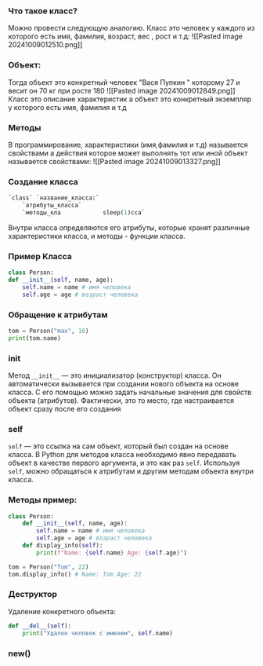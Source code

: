 ### Что такое класс?
Можно провести следующую аналогию. Класс это человек у каждого из которого есть имя, фамилия, возраст, вес , рост и т.д:
![[Pasted image 20241009012510.png]]
### Объект:
Тогда объект это конкретный человек "Вася Пупкин " которому 27 и весит он 70 кг при росте 180
![[Pasted image 20241009012849.png]]
Класс это описание характеристик а объект это конкретный экземпляр у которого есть имя, фамилия и т.д
### Методы 
В программирование, характеристики (имя,фамилия и т.д) называется свойствами а действия которое может выполнять тот или иной объект называется свойствами:
![[Pasted image 20241009013327.png]]
### Создание класса
```python
`class` `название_класса:`
    `атрибуты_класса`
    `методы_кла            sleep(1)сса`
```
Внутри класса определяются его атрибуты, которые хранят различные характеристики класса, и методы - функции класса.

### Пример Класса
```python
class Person:
def __init__(self, name, age):
	self.name = name # имя человека
	self.age = age # возраст человека
```
### Обращение к атрибутам
```python
tom = Person("max", 16)
print(tom.name)
```
### __init__
Метод `__init__` — это инициализатор (конструктор) класса. Он автоматически вызывается при создании нового объекта на основе класса. С его помощью можно задать начальные значения для свойств объекта (атрибутов). Фактически, это то место, где настраивается объект сразу после его создания

### self
`self` — это ссылка на сам объект, который был создан на основе класса. В Python для методов класса необходимо явно передавать объект в качестве первого аргумента, и это как раз `self`. Используя `self`, можно обращаться к атрибутам и другим методам объекта внутри класса.
### Методы пример:
```python
class Person:
	def __init__(self, name, age):
		self.name = name # имя человека
		self.age = age # возраст человека
	def display_info(self):
		print(f"Name: {self.name} Age: {self.age}")

tom = Person("Tom", 22)
tom.display_info() # Name: Tom Age: 22
```
### Деструктор
Удаление конкретного объекта:
```python
def __del__(self):
	print("Удален человек с именем", self.name)
```

### new()
